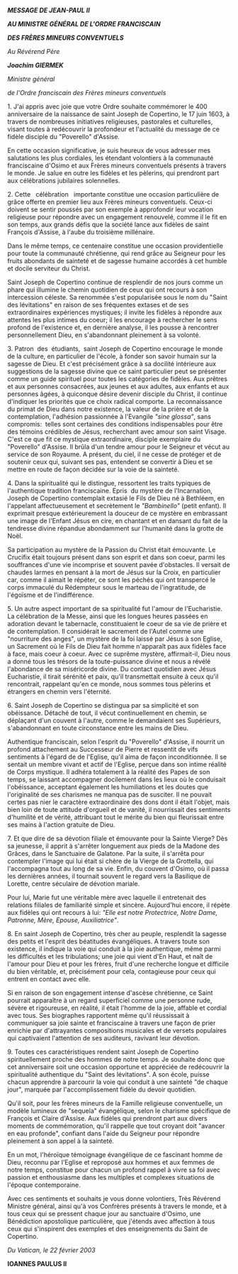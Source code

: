 ***MESSAGE DE JEAN-PAUL II***

***AU MINISTRE GÉNÉRAL DE L'ORDRE FRANCISCAIN***

***DES FRÈRES MINEURS CONVENTUELS***

*Au Révérend Père*

***Joachim GIERMEK***

*Ministre général*

*de l'Ordre franciscain des Frères mineurs conventuels*

1. J'ai appris avec joie que votre Ordre souhaite commémorer le 400 anniversaire de la naissance de saint Joseph de Copertino, le 17 juin 1603, à travers de nombreuses initiatives religieuses, pastorales et culturelles, visant toutes à redécouvrir la profondeur et l'actualité du message de ce fidèle disciple du "Poverello" d'Assise.

En cette occasion significative, je suis heureux de vous adresser mes salutations les plus cordiales, les étendant volontiers à la communauté franciscaine d'Osimo et aux Frères mineurs conventuels présents à travers le monde. Je salue en outre les fidèles et les pèlerins, qui prendront part aux célébrations jubilaires solennelles.

2. Cette   célébration   importante constitue une occasion particulière de grâce offerte en premier lieu aux Frères mineurs conventuels. Ceux-ci doivent se sentir poussés par son exemple à approfondir leur vocation religieuse pour répondre avec un engagement renouvelé, comme il le fit en son temps, aux grands défis que la société lance aux fidèles de saint François d'Assise, à l'aube du troisième millénaire.

Dans le même temps, ce centenaire constitue une occasion providentielle pour toute la communauté chrétienne, qui rend grâce au Seigneur pour les fruits abondants de sainteté et de sagesse humaine accordés à cet humble et docile serviteur du Christ.

Saint Joseph de Copertino continue de resplendir de nos jours comme un phare qui illumine le chemin quotidien de ceux qui ont recours à son intercession céleste. Sa renommée s'est popularisée sous le nom du "Saint des lévitations" en raison de ses fréquentes extases et de ses extraordinaires expériences mystiques; il invite les fidèles à répondre aux attentes les plus intimes du coeur; il les encourage à rechercher le sens profond de l'existence et, en dernière analyse, il les pousse à rencontrer personnellement Dieu, en s'abandonnant pleinement à sa volonté.

3. Patron  des  étudiants,  saint Joseph de Copertino encourage le monde de la culture, en particulier de l'école, à fonder son savoir humain sur la sagesse de Dieu. Et c'est précisément grâce à sa docilité intérieure aux suggestions de la sagesse divine que ce saint particulier peut se présenter comme un guide spirituel pour toutes les catégories de fidèles. Aux prêtres et aux personnes consacrées, aux jeunes et aux adultes, aux enfants et aux personnes âgées, à quiconque désire devenir disciple du Christ, il continue d'indiquer les priorités que ce choix radical comporte. La reconnaissance du primat de Dieu dans notre existence, la valeur de la prière et de la contemplation, l'adhésion passionnée à l'Evangile *"sine glossa"*, sans compromis:  telles sont certaines des conditions indispensables pour être des témoins crédibles de Jésus, recherchant avec amour son saint Visage. C'est ce que fit ce mystique extraordinaire, disciple exemplaire du "Poverello" d'Assise. Il brûla d'un tendre amour pour le Seigneur et vécut au service de son Royaume. A présent, du ciel, il ne cesse de protéger et de soutenir ceux qui, suivant ses pas, entendent se convertir à Dieu et se mettre en route de façon décidée sur la voie de la sainteté.

4. Dans la spiritualité qui le distingue, ressortent les traits typiques de l'authentique tradition franciscaine. Epris  du mystère de l'Incarnation, Joseph de Copertino contemplait extasié le Fils de Dieu né à Bethléem, en l'appelant affectueusement et secrètement le *"Bambinello"* (petit enfant). Il exprimait presque extérieurement la douceur de ce mystère en embrassant une image de l'Enfant Jésus en cire, en chantant et en dansant du fait de la tendresse divine répandue abondamment sur l'humanité dans la grotte de Noël.

Sa participation au mystère de la Passion du Christ était émouvante. Le Crucifix était toujours présent dans son esprit et dans son coeur, parmi les souffrances d'une vie incomprise et souvent pavée d'obstacles. Il versait de chaudes larmes en pensant à la mort de Jésus sur la Croix, en particulier car, comme il aimait le répéter, ce sont les péchés qui ont transpercé le corps immaculé du Rédempteur sous le marteau de l'ingratitude, de l'égoïsme et de l'indifférence.

5. Un autre aspect important de sa spiritualité fut l'amour de l'Eucharistie. La célébration de la Messe, ainsi que les longues heures passées en adoration devant le tabernacle, constituaient le coeur de sa vie de prière et de contemplation. Il considérait le sacrement de l'Autel comme une "nourriture des anges", un mystère de la foi laissé par Jésus à son Eglise, un Sacrement où le Fils de Dieu fait homme n'apparaît pas aux fidèles face à face, mais coeur à coeur. Avec ce suprême mystère, affirmait-il, Dieu nous a donné tous les trésors de la toute-puissance divine et nous a révélé l'abondance de sa miséricorde divine. Du contact quotidien avec Jésus Eucharistie, il tirait sérénité et paix, qu'il transmettait ensuite à ceux qu'il rencontrait, rappelant qu'en ce monde, nous sommes tous pèlerins et étrangers en chemin vers l'éternité.

6. Saint Joseph de Copertino se distingua par sa simplicité et son obéissance. Détaché de tout, il vécut continuellement en chemin, se déplaçant d'un couvent à l'autre, comme le demandaient ses Supérieurs, s'abandonnant en toute circonstance entre les mains de Dieu.

Authentique franciscain, selon l'esprit du "Poverello" d'Assise, il nourrit un profond attachement au Successeur de Pierre et ressentit de vifs sentiments à l'égard de de l'Eglise, qu'il aima de façon inconditionnée. Il se sentait un membre vivant et actif de l'Eglise, perçue dans son intime réalité de Corps mystique. Il adhéra totalement à la réalité des Papes de son temps, se laissant accompagner docilement dans les lieux où le conduisait l'obéissance, acceptant également les humiliations et les doutes que l'originalité de ses charismes ne manqua pas de susciter. Il ne pouvait certes pas nier le caractère extraordinaire des dons dont il était l'objet, mais bien loin de toute attitude d'orgueil et de vanité, il nourrissait des sentiments d'humilité et de vérité, attribuant tout le mérite du bien qui fleurissait entre ses mains à l'action gratuite de Dieu.

7. Et que dire de sa dévotion filiale et émouvante pour la Sainte Vierge? Dès sa jeunesse, il apprit à s'arrêter longuement aux pieds de la Madone des Grâces, dans le Sanctuaire de Galatone. Par la suite, il s'arrêta pour contempler l'image qui lui était si chère de la Vierge de la Grottella, qui l'accompagna tout au long de sa vie. Enfin, du couvent d'Osimo, où il passa les dernières années, il tournait souvent le regard vers la Basilique de Lorette, centre séculaire de dévotion mariale.

Pour lui, Marie fut une véritable mère avec laquelle il entretenait des relations filiales de familiarité simple et sincère. Aujourd'hui encore, il répète aux fidèles qui ont recours à lui: *"Elle est notre Protectrice, Notre Dame, Patronne, Mère, Epouse, Auxiliatrice"*.

8. En saint Joseph de Copertino, très cher au peuple, resplendit la sagesse des petits et l'esprit des béatitudes évangéliques. A travers toute son existence, il indique la voie qui conduit à la joie authentique, même parmi les difficultés et les tribulations; une joie qui vient d'En Haut, et naît de l'amour pour Dieu et pour les frères, fruit d'une recherche longue et difficile du bien véritable, et, précisément pour cela, contagieuse pour ceux qui entrent en contact avec elle.

Si en raison de son engagement intense d'ascèse chrétienne, ce Saint pourrait apparaître à un regard superficiel comme une personne rude, sévère et rigoureuse, en réalité, il était l'homme de la joie, affable et cordial avec tous. Ses biographes rapportent même qu'il réussissait à communiquer sa joie sainte et franciscaine à travers une façon de prier enrichie par d'attrayantes compositions musicales et de versets populaires qui captivaient l'attention de ses auditeurs, ravivant leur dévotion.

9. Toutes ces caractéristiques rendent saint Joseph de Copertino spirituellement proche des hommes de notre temps. Je souhaite donc que cet anniversaire soit une occasion opportune et appréciée de redécouvrir la spiritualité authentique du "Saint des lévitations". A son école, puisse chacun apprendre à parcourir la voie qui conduit à une sainteté "de chaque jour", marquée par l'accomplissement fidèle du devoir quotidien.

Qu'il soit, pour les frères mineurs de la Famille religieuse conventuelle, un modèle lumineux de "sequela" évangélique, selon le charisme spécifique de François et Claire d'Assise. Aux fidèles qui prendront part aux divers moments de commémoration, qu'il rappelle que tout croyant doit "avancer en eau profonde", confiant dans l'aide du Seigneur pour répondre pleinement à son appel à la sainteté.

En un mot, l'héroïque témoignage évangélique de ce fascinant homme de Dieu, reconnu par l'Eglise et reproposé aux hommes et aux femmes de notre temps, constitue pour chacun un profond rappel à vivre sa foi avec passion et enthousiasme dans les multiples et complexes situations de l'époque contemporaine.

Avec ces sentiments et souhaits je vous donne volontiers, Très Révérend Ministre général, ainsi qu'à vos Confrères présents à travers le monde, et à tous ceux qui se pressent chaque jour au sanctuaire d'Osimo, une Bénédiction apostolique particulière, que j'étends avec affection à tous ceux qui s'inspirent des exemples et des enseignements du Saint de Copertino.

*Du Vatican, le 22 février 2003*

**IOANNES PAULUS II**